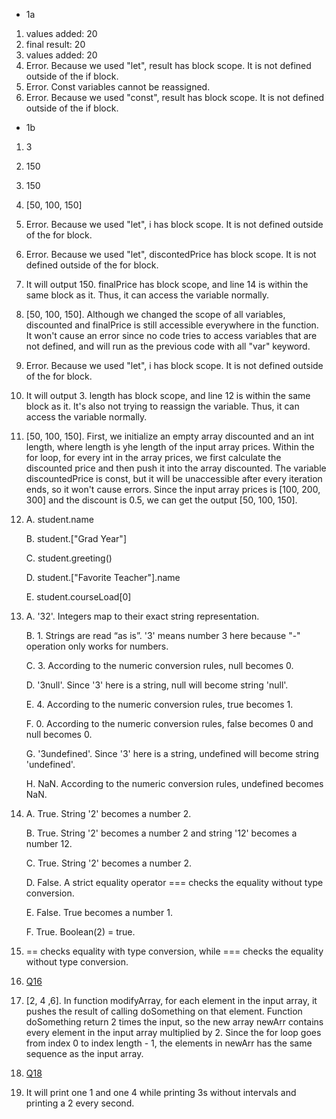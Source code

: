 - 1a
1. values added: 20
2. final result: 20
3. values added: 20
4. Error. Because we used "let", result has block scope. It is not defined outside of the if block.
5. Error. Const variables cannot be reassigned.
6. Error. Because we used "const", result has block scope. It is not defined outside of the if block.
- 1b
1. 3
2. 150
3. 150
4. [50, 100, 150]
5. Error. Because we used "let", i has block scope. It is not defined outside of the for block.
6. Error. Because we used "let", discontedPrice has block scope. It is not defined outside of the for block.
7. It will output 150. finalPrice has block scope, and line 14 is within the same block as it. Thus, it can access the variable normally.
8. [50, 100, 150]. Although we changed the scope of all variables, discounted and finalPrice is still accessible everywhere in the function. It won't cause an error since no code tries to access variables that are not defined, and will run as the previous code with all "var" keyword.
9. Error. Because we used "let", i has block scope. It is not defined outside of the for block.
10. It will output 3. length has block scope, and line 12 is within the same block as it. It's also not trying to reassign the variable. Thus, it can access the variable normally.
11. [50, 100, 150]. First, we initialize an empty array discounted and an int length, where length is yhe length of the input array prices. Within the for loop, for every int in the array prices, we first calculate the discounted price and then push it into the array discounted. The variable discountedPrice is const, but it will be unaccessible after every iteration ends, so it won't cause errors. Since the input array prices is [100, 200, 300] and the discount is 0.5, we can get the output [50, 100, 150].
12. A. student.name

    B. student.["Grad Year"]

    C. student.greeting()

    D. student.["Favorite Teacher"].name

    E. student.courseLoad[0]
13. A. '32'. Integers map to their exact string representation.
    
    B. 1. Strings are read “as is”. '3' means number 3 here because "-" operation only works for numbers.

    C. 3. According to the numeric conversion rules, null becomes 0.

    D. '3null'. Since '3' here is a string, null will become string 'null'.

    E. 4. According to the numeric conversion rules, true becomes 1.

    F. 0. According to the numeric conversion rules, false becomes 0 and null becomes 0.

    G. '3undefined'.  Since '3' here is a string, undefined will become string 'undefined'.

    H. NaN. According to the numeric conversion rules, undefined becomes NaN.
14. A. True. String '2' becomes a number 2.
    
    B. True. String '2' becomes a number 2 and string '12' becomes a number 12.

    C. True. String '2' becomes a number 2.

    D. False. A strict equality operator === checks the equality without type conversion.

    E. False. True becomes a number 1.

    F. True. Boolean(2) = true.
15. == checks equality with type conversion, while === checks the equality without type conversion.
16. [Q16](part1b-qiestion16.js)
17. [2, 4 ,6]. In function modifyArray, for each element in the input array, it pushes the result of calling doSomething on that element. Function doSomething return 2 times the input, so the new array newArr contains every element in the input array multiplied by 2. Since the for loop goes from index 0 to index length - 1, the elements in newArr has the same sequence as the input array.
18. [Q18](part1b-qiestion18.js)
19. It will print one 1 and one 4 while printing 3s without intervals and printing a 2 every second.
